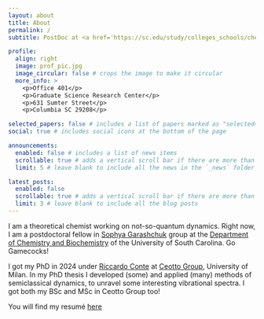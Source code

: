 ```yaml
---
layout: about
title: About
permalink: /
subtitle: PostDoc at <a href='https://sc.edu/study/colleges_schools/chemistry_and_biochemistry/index.php'>University of South Carolina</a> 

profile:
  align: right
  image: prof_pic.jpg
  image_circular: false # crops the image to make it circular
  more_info: >
    <p>Office 401</p>
    <p>Graduate Science Research Center</p>
    <p>631 Sumter Street</p>
    <p>Columbia SC 29208</p>

selected_papers: false # includes a list of papers marked as "selected={true}"
social: true # includes social icons at the bottom of the page

announcements:
  enabled: false # includes a list of news items
  scrollable: true # adds a vertical scroll bar if there are more than 3 news items
  limit: 5 # leave blank to include all the news in the `_news` folder

latest_posts:
  enabled: false
  scrollable: true # adds a vertical scroll bar if there are more than 3 new posts items
  limit: 3 # leave blank to include all the blog posts
---
```


I am a theoretical chemist working on not-so-quantum dynamics. Right now, I am a postdoctoral fellow in [Sophya Garashchuk](https://sc.edu/study/colleges_schools/chemistry_and_biochemistry/our_people/directory/garashchuk_sophya.php) group at the [Department of Chemistry and Biochemistry](https://sc.edu/study/colleges_schools/chemistry_and_biochemistry/index.php) of the University of South Carolina. Go Gamecocks!

I got my PhD in 2024 under [Riccardo Conte](https://sites.unimi.it/ceotto/about_RiccardoConte.html) at [Ceotto Group](https://sites.unimi.it/ceotto/index.html), University of Milan. In my PhD thesis I developed (some) and applied (many) methods of semiclassical dynamics, to unravel some interesting vibrational spectra. I got both my BSc and MSc in Ceotto Group too!

You will find my resumé [here](assets/pdf/GBotti_resume.pdf)
